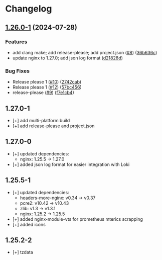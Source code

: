 # Changelog

## [1.26.0-1](https://github.com/oleksii-honchar/nginx-more/compare/v1.25.5-1...v1.26.0-1) (2024-07-28)


### Features

* add clang make; add release-please; add project.json ([#8](https://github.com/oleksii-honchar/nginx-more/issues/8)) ([36b636c](https://github.com/oleksii-honchar/nginx-more/commit/36b636c6123631c00cb2320e7ac6663824a3bb0e))
* update nginx to 1.27.0; add json log format ([d21828d](https://github.com/oleksii-honchar/nginx-more/commit/d21828daa38ec4c9800344f16b097013fecd907a))


### Bug Fixes

* Release please 1 ([#10](https://github.com/oleksii-honchar/nginx-more/issues/10)) ([2742cab](https://github.com/oleksii-honchar/nginx-more/commit/2742cab4cb4d5b171eba75f335b8fd73671adbc7))
* Release please 1 ([#12](https://github.com/oleksii-honchar/nginx-more/issues/12)) ([57bc456](https://github.com/oleksii-honchar/nginx-more/commit/57bc456f55b8ff94f50d90f97a9c8fd04e1caeed))
* release-please ([#9](https://github.com/oleksii-honchar/nginx-more/issues/9)) ([f7e1cb4](https://github.com/oleksii-honchar/nginx-more/commit/f7e1cb4b7aa6ee97deb2b79c0b458808fc4c9a49))

## 1.27.0-1

- [+] add multi-platform build
- [+] add release-please and project.json

## 1.27.0-0

- [+] updated dependencies:
  - nginx: 1.25.5 → 1.27.0
- [+] added json log format for easier integration with Loki

## 1.25.5-1

- [+] updated dependencies:
  - headers-more-nginx: v0.34 → v0.37
  - pcre2: v10.42 → v10.43
  - zlib: v1.3 → v1.3.1
  - nginx: 1.25.2 → 1.25.5
- [+] added nginx-module-vts for prometheus mterics scrapping
- [+] added icons

## 1.25.2-2

- [+] tzdata
